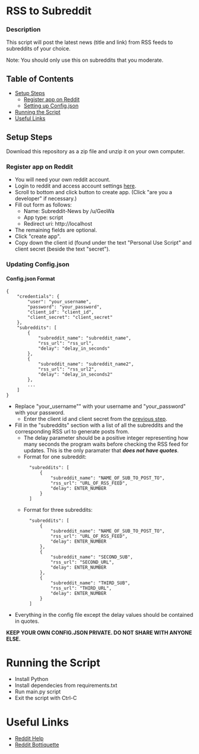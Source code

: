 # RSS to Subreddit
### Description
This script will post the latest news (title and link) from RSS feeds to subreddits of your choice.

Note: You should only use this on subreddits that you moderate.
## Table of Contents
- [Setup Steps](#setup-setup)
  - [Register app on Reddit](#register-app-on-reddit)
  - [Setting up Config.json](#updating-configjson)
- [Running the Script](#running-the-script)
- [Useful Links](#useful-links)

## Setup Steps
Download this repository as a zip file and unzip it on your own computer.
### Register app on Reddit
- You will need your own reddit account.
- Login to reddit and access account settings [here](https://www.reddit.com/prefs/apps/).
- Scroll to bottom and click button to create app. (Click "are you a developer" if necessary.)
- Fill out form as follows:
  - Name: Subreddit-News by /u/GeoWa
  - App type: script
  - Redirect uri: http://localhost
- The remaining fields are optional.
- Click "create app".
- Copy down the client id (found under the text "Personal Use Script"
and client secret (beside the text "secret").
### Updating Config.json
#### Config.json Format
```
{
    "credentials": {
        "user": "your_username",
        "password": "your_password",
        "client_id": "client_id",
        "client_secret": "client_secret"
    },
    "subreddits": [
        {
            "subreddit_name": "subreddit_name",
            "rss_url": "rss_url",
            "delay": "delay_in_seconds"
        },
        {
            "subreddit_name": "subreddit_name2",
            "rss_url": "rss_url2",
            "delay": "delay_in_seconds2"
        },
        ...
    ]
}
```
- Replace "your_username"" with your username and "your_password" with your password.
  - Enter the client id and client secret from the [previous step](#register-app-on-reddit).
- Fill in the "subreddits" section with a list of all the subreddits and the corresponding
RSS url to generate posts from.
  - The delay parameter should be a positive integer representing how many seconds the program waits before 
    checking the RSS feed for updates. This is the only paramater that **_does not have quotes_**.
  - Format for one subreddit:
    ```
      "subreddits": [
          {
              "subreddit_name": "NAME_OF_SUB_TO_POST_TO",
              "rss_url": "URL_OF_RSS_FEED",
              "delay": ENTER_NUMBER
          }
      ]
      ```
  - Format for three subreddits:
    ```
      "subreddits": [
          {
              "subreddit_name": "NAME_OF_SUB_TO_POST_TO",
              "rss_url": "URL_OF_RSS_FEED",
              "delay": ENTER_NUMBER
          },
          {
              "subreddit_name": "SECOND_SUB",
              "rss_url": "SECOND_URL",
              "delay": ENTER_NUMBER
          },
          {
              "subreddit_name": "THIRD_SUB",
              "rss_url": "THIRD_URL",
              "delay": ENTER_NUMBER
          }
      ]
      ```
- Everything in the config file except the delay values should be contained in quotes.

**KEEP YOUR OWN CONFIG.JSON PRIVATE. DO NOT SHARE WITH ANYONE ELSE.**

# Running the Script
- Install Python
- Install dependecies from requirements.txt
- Run main.py script
- Exit the script with Ctrl-C

# Useful Links
- [Reddit Help](https://www.reddithelp.com/hc/en-us)
- [Reddit Bottiquette](https://www.reddit.com/wiki/bottiquette/)
